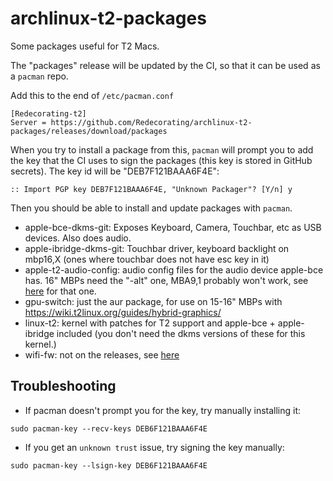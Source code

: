 # archlinux-t2-packages

Some packages useful for T2 Macs.

The "packages" release will be updated by the CI, so that it can be used as a `pacman` repo.

Add this to the end of `/etc/pacman.conf`

```
[Redecorating-t2]
Server = https://github.com/Redecorating/archlinux-t2-packages/releases/download/packages
```

When you try to install a package from this, `pacman` will prompt you to add the key that the CI uses to sign the packages (this key is stored in GitHub secrets). The key id will be "DEB7F121BAAA6F4E":

```
:: Import PGP key DEB7F121BAAA6F4E, "Unknown Packager"? [Y/n] y
```

Then you should be able to install and update packages with `pacman`.

- apple-bce-dkms-git: Exposes Keyboard, Camera, Touchbar, etc as USB devices. Also does audio.
- apple-ibridge-dkms-git: Touchbar driver, keyboard backlight on mbp16,X (ones where touchbar does not have esc key in it)
- apple-t2-audio-config: audio config files for the audio device apple-bce has. 16" MBPs need the "-alt" one, MBA9,1 probably won't work, see [here](https://wiki.t2linux.org/guides/audio-config/) for that one.
- gpu-switch: just the aur package, for use on 15-16" MBPs with https://wiki.t2linux.org/guides/hybrid-graphics/
- linux-t2: kernel with patches for T2 support and apple-bce + apple-ibridge included (you don't need the dkms versions of these for this kernel.)
- wifi-fw: not on the releases, see [here](./wifi-fw/README.md)

## Troubleshooting

- If pacman doesn't prompt you for the key, try manually installing it:
```
sudo pacman-key --recv-keys DEB6F121BAAA6F4E
```
- If you get an `unknown trust` issue, try signing the key manually:
```
sudo pacman-key --lsign-key DEB6F121BAAA6F4E
``` 
